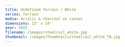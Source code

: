 ```yaml
---
title: Undefined Terrain / White
series: Terrain
media: Acrylic & charcoal on canvas
dimensions: 12" x 14"
year: 2015
filename: /images/steelrail_white.jpg
thumbnail: /images/thumbnails/steelrail_white_TN.jpg
---
```

